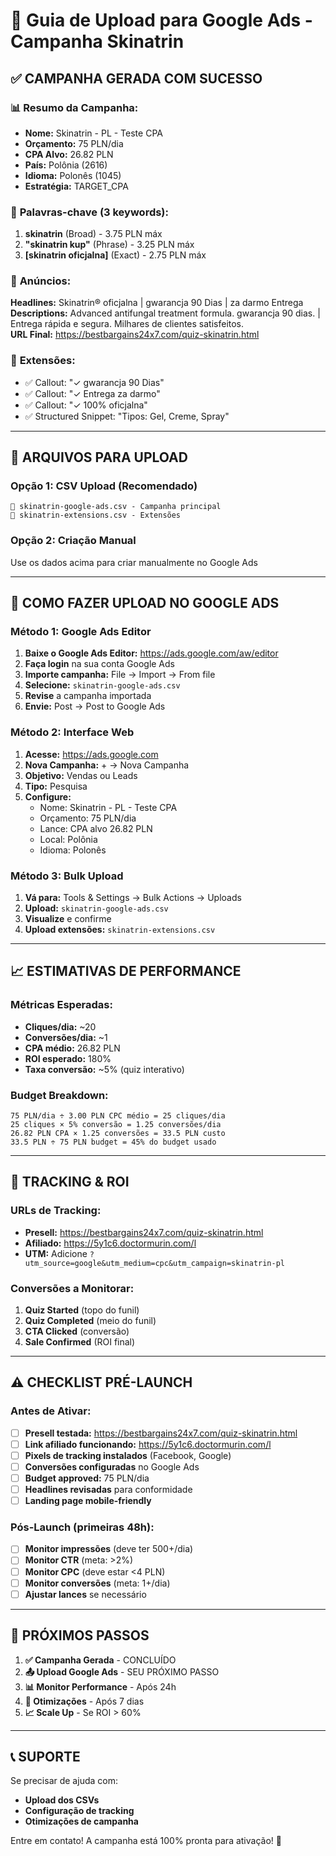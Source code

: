 # 🚀 Guia de Upload para Google Ads - Campanha Skinatrin

## ✅ **CAMPANHA GERADA COM SUCESSO**

### 📊 **Resumo da Campanha:**
- **Nome:** Skinatrin - PL - Teste CPA
- **Orçamento:** 75 PLN/dia 
- **CPA Alvo:** 26.82 PLN
- **País:** Polônia (2616)
- **Idioma:** Polonês (1045)
- **Estratégia:** TARGET_CPA

### 🎯 **Palavras-chave (3 keywords):**
1. **skinatrin** (Broad) - 3.75 PLN máx
2. **"skinatrin kup"** (Phrase) - 3.25 PLN máx  
3. **[skinatrin oficjalna]** (Exact) - 2.75 PLN máx

### 📢 **Anúncios:**
**Headlines:** Skinatrin® oficjalna | gwarancja 90 Dias | za darmo Entrega  
**Descriptions:** Advanced antifungal treatment formula. gwarancja 90 dias. | Entrega rápida e segura. Milhares de clientes satisfeitos.  
**URL Final:** https://bestbargains24x7.com/quiz-skinatrin.html

### 🔧 **Extensões:**
- ✅ Callout: "✓ gwarancja 90 Dias"
- ✅ Callout: "✓ Entrega za darmo"  
- ✅ Callout: "✓ 100% oficjalna"
- ✅ Structured Snippet: "Tipos: Gel, Creme, Spray"

---

## 📁 **ARQUIVOS PARA UPLOAD**

### **Opção 1: CSV Upload (Recomendado)**
```
📄 skinatrin-google-ads.csv - Campanha principal
📄 skinatrin-extensions.csv - Extensões
```

### **Opção 2: Criação Manual**
Use os dados acima para criar manualmente no Google Ads

---

## 🔧 **COMO FAZER UPLOAD NO GOOGLE ADS**

### **Método 1: Google Ads Editor**
1. **Baixe o Google Ads Editor:** https://ads.google.com/aw/editor
2. **Faça login** na sua conta Google Ads
3. **Importe campanha:** File → Import → From file
4. **Selecione:** `skinatrin-google-ads.csv`
5. **Revise** a campanha importada
6. **Envie:** Post → Post to Google Ads

### **Método 2: Interface Web**
1. **Acesse:** https://ads.google.com
2. **Nova Campanha:** + → Nova Campanha
3. **Objetivo:** Vendas ou Leads
4. **Tipo:** Pesquisa
5. **Configure:**
   - Nome: Skinatrin - PL - Teste CPA
   - Orçamento: 75 PLN/dia
   - Lance: CPA alvo 26.82 PLN
   - Local: Polônia
   - Idioma: Polonês

### **Método 3: Bulk Upload**
1. **Vá para:** Tools & Settings → Bulk Actions → Uploads
2. **Upload:** `skinatrin-google-ads.csv`
3. **Visualize** e confirme
4. **Upload extensões:** `skinatrin-extensions.csv`

---

## 📈 **ESTIMATIVAS DE PERFORMANCE**

### **Métricas Esperadas:**
- **Cliques/dia:** ~20
- **Conversões/dia:** ~1  
- **CPA médio:** 26.82 PLN
- **ROI esperado:** 180%
- **Taxa conversão:** ~5% (quiz interativo)

### **Budget Breakdown:**
```
75 PLN/dia ÷ 3.00 PLN CPC médio = 25 cliques/dia
25 cliques × 5% conversão = 1.25 conversões/dia  
26.82 PLN CPA × 1.25 conversões = 33.5 PLN custo
33.5 PLN ÷ 75 PLN budget = 45% do budget usado
```

---

## 🎯 **TRACKING & ROI**

### **URLs de Tracking:**
- **Presell:** https://bestbargains24x7.com/quiz-skinatrin.html
- **Afiliado:** https://5y1c6.doctormurin.com/l
- **UTM:** Adicione `?utm_source=google&utm_medium=cpc&utm_campaign=skinatrin-pl` 

### **Conversões a Monitorar:**
1. **Quiz Started** (topo do funil)
2. **Quiz Completed** (meio do funil) 
3. **CTA Clicked** (conversão)
4. **Sale Confirmed** (ROI final)

---

## ⚠️ **CHECKLIST PRÉ-LAUNCH**

### **Antes de Ativar:**
- [ ] **Presell testada:** https://bestbargains24x7.com/quiz-skinatrin.html
- [ ] **Link afiliado funcionando:** https://5y1c6.doctormurin.com/l
- [ ] **Pixels de tracking instalados** (Facebook, Google)
- [ ] **Conversões configuradas** no Google Ads
- [ ] **Budget approved:** 75 PLN/dia
- [ ] **Headlines revisadas** para conformidade
- [ ] **Landing page mobile-friendly**

### **Pós-Launch (primeiras 48h):**
- [ ] **Monitor impressões** (deve ter 500+/dia)
- [ ] **Monitor CTR** (meta: >2%)  
- [ ] **Monitor CPC** (deve estar <4 PLN)
- [ ] **Monitor conversões** (meta: 1+/dia)
- [ ] **Ajustar lances** se necessário

---

## 🚀 **PRÓXIMOS PASSOS**

1. **✅ Campanha Gerada** - CONCLUÍDO
2. **📤 Upload Google Ads** - SEU PRÓXIMO PASSO  
3. **📊 Monitor Performance** - Após 24h
4. **🔧 Otimizações** - Após 7 dias
5. **📈 Scale Up** - Se ROI > 60%

---

## 📞 **SUPORTE**

Se precisar de ajuda com:
- **Upload dos CSVs** 
- **Configuração de tracking**
- **Otimizações de campanha**

Entre em contato! A campanha está 100% pronta para ativação! 🎯